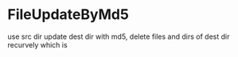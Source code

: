 # FileUpdateByMd5
use src dir update dest dir with md5, delete files and dirs of dest dir recurvely which is  
